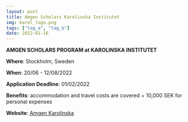 ```yaml
---
layout: post
title: Amgen Scholars Karolinska Institutet
img: karol_logo.png
tags: ["tag_a", "tag_b"]
date: 2022-01-16
---
```


**AMGEN SCHOLARS PROGRAM at KAROLINSKA INSTITUTET**

**Where**: Stockholm, Sweden 

**When**: 20/06 - 12/08/2022

**Application Deadline**: 01/02/2022

**Benefits**: accommodation and travel costs are covered + 10,000 SEK for personal expenses 

**Website**: [Amgen Karolinska](https://education.ki.se/amgen-scholars-program-at-karolinska-institutet)


